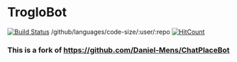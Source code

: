 # TrogloBot

[![Build Status](https://travis-ci.org/{TheDefault1}/{TrogloBot}.png?branch=master)](https://travis-ci.org/{TheDefault1}/{TrogloBot}) 	/github/languages/code-size/:user/:repo [![HitCount](http://hits.dwyl.com/dwyl/start-here.svg)](http://hits.dwyl.com/dwyl/start-here)
### This is a fork of https://github.com/Daniel-Mens/ChatPlaceBot
### 
